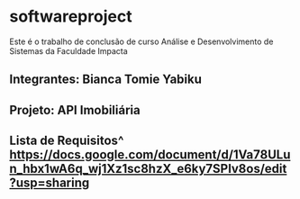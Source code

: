 # softwareproject
Este é o trabalho de conclusão de curso Análise e Desenvolvimento de Sistemas da Faculdade Impacta 
## Integrantes: Bianca Tomie Yabiku
## Projeto: API Imobiliária
## Lista de Requisitos^ https://docs.google.com/document/d/1Va78ULun_hbx1wA6q_wj1Xz1sc8hzX_e6ky7SPIv8os/edit?usp=sharing